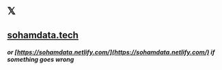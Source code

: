 # `𝕏`

## [sohamdata.tech](https://sohamdata.tech)
##### or [https://sohamdata.netlify.com/](https://sohamdata.netlify.com/) if something goes wrong
